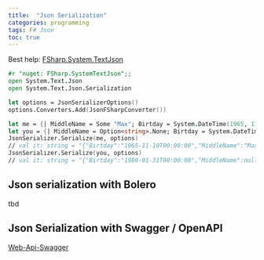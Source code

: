 ```yaml
---
title:  "Json Serialization"
categories: programming
tags: F# Json
toc: true
---
```


Best help: [FSharp.System.TextJson]

~~~fsharp
#r "nuget: FSharp.SystemTextJson";; 
open System.Text.Json
open System.Text.Json.Serialization

let options = JsonSerializerOptions()
options.Converters.Add(JsonFSharpConverter())

let me = {| MiddleName = Some "Max"; Birtday = System.DateTime(1965, 11, 10) |}
let you = {| MiddleName = Option<string>.None; Birtday = System.DateTime(1980, 1, 31) |}
JsonSerializer.Serialize(me, options)
// val it: string = "{"Birtday":"1965-11-10T00:00:00","MiddleName":"Max"}"
JsonSerializer.Serialize(you, options)
// val it: string = "{"Birtday":"1980-01-31T00:00:00","MiddleName":null}"
~~~

## Json serialization with Bolero

tbd

## Json Serialization with Swagger / OpenAPI

[Web-Api-Swagger](https://learn.microsoft.com/en-us/aspnet/core/tutorials/web-api-help-pages-using-swagger?view=aspnetcore-6.0)

[FSharp.System.TextJson]: https://github.com/Tarmil/FSharp.SystemTextJson
